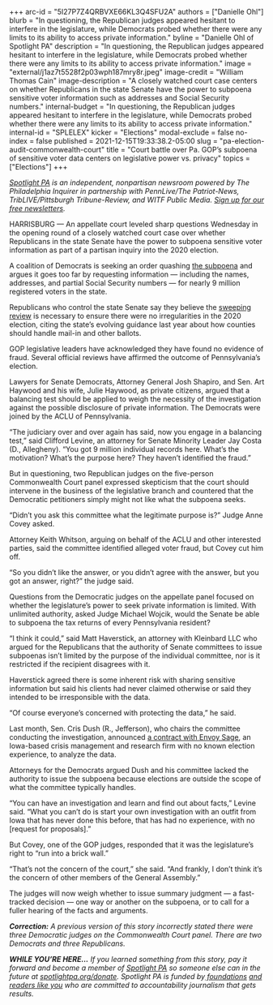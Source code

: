+++
arc-id = "5I27P7Z4QRBVXE66KL3Q4SFU2A"
authors = ["Danielle Ohl"]
blurb = "In questioning, the Republican judges appeared hesitant to interfere in the legislature, while Democrats probed whether there were any limits to its ability to access private information."
byline = "Danielle Ohl of Spotlight PA"
description = "In questioning, the Republican judges appeared hesitant to interfere in the legislature, while Democrats probed whether there were any limits to its ability to access private information."
image = "external/j1az7t5528f2p03wph187mry8r.jpeg"
image-credit = "William Thomas Cain"
image-description = "A closely watched court case centers on whether Republicans in the state Senate have the power to subpoena sensitive voter information such as addresses and Social Security numbers."
internal-budget = "In questioning, the Republican judges appeared hesitant to interfere in the legislature, while Democrats probed whether there were any limits to its ability to access private information."
internal-id = "SPLELEX"
kicker = "Elections"
modal-exclude = false
no-index = false
published = 2021-12-15T19:33:38.2-05:00
slug = "pa-election-audit-commonwealth-court"
title = "Court battle over Pa. GOP’s subpoena of sensitive voter data centers on legislative power vs. privacy"
topics = ["Elections"]
+++

<a href="https://lesspage.com/"><i>Spotlight PA</i></a><i> is an independent, nonpartisan newsroom powered by The Philadelphia Inquirer in partnership with PennLive/The Patriot-News, TribLIVE/Pittsburgh Tribune-Review, and WITF Public Media. </i><a href="https://lesspage.com/newsletters"><i>Sign up for our free newsletters</i></a><i>.</i>

HARRISBURG — An appellate court leveled sharp questions Wednesday in the opening round of a closely watched court case over whether Republicans in the state Senate have the power to subpoena sensitive voter information as part of a partisan inquiry into the 2020 election.

A coalition of Democrats is seeking an order quashing <a href="https://lesspage.com/news/2021/09/pa-gop-subpoena-personal-voter-information-2020-election-audit/">the subpoena</a> and argues it goes too far by requesting information — including the names, addresses, and partial Social Security numbers — for nearly 9 million registered voters in the state.

Republicans who control the state Senate say they believe the <a href="https://lesspage.com/news/2021/08/pa-forensic-audit-explainer-2020-election-mastriano-corman/">sweeping review</a> is necessary to ensure there were no irregularities in the 2020 election, citing the state’s evolving guidance last year about how counties should handle mail-in and other ballots.

<script src="https://lesspage.com/embed.js" async></script><div data-spl-embed-version="1" data-spl-src="https://lesspage.com/embeds/newsletter/"></div>

GOP legislative leaders have acknowledged they have found no evidence of fraud. Several official reviews have affirmed the outcome of Pennsylvania’s election.

Lawyers for Senate Democrats, Attorney General Josh Shapiro, and Sen. Art Haywood and his wife, Julie Haywood, as private citizens, argued that a balancing test should be applied to weigh the necessity of the investigation against the possible disclosure of private information. The Democrats were joined by the ACLU of Pennsylvania.

“The judiciary over and over again has said, now you engage in a balancing test,” said Clifford Levine, an attorney for Senate Minority Leader Jay Costa (D., Allegheny). “You got 9 million individual records here. What’s the motivation? What’s the purpose here? They haven’t identified the fraud.”

But in questioning, two Republican judges on the five-person Commonwealth Court panel expressed skepticism that the court should intervene in the business of the legislative branch and countered that the Democratic petitioners simply might not like what the subpoena seeks.

“Didn’t you ask this committee what the legitimate purpose is?” Judge Anne Covey asked.

Attorney Keith Whitson, arguing on behalf of the ACLU and other interested parties, said the committee identified alleged voter fraud, but Covey cut him off.

“So you didn’t like the answer, or you didn’t agree with the answer, but you got an answer, right?” the judge said.

Questions from the Democratic judges on the appellate panel focused on whether the legislature’s power to seek private information is limited. With unlimited authority, asked Judge Michael Wojcik, would the Senate be able to subpoena the tax returns of every Pennsylvania resident?

“I think it could,” said Matt Haverstick, an attorney with Kleinbard LLC who argued for the Republicans that the authority of Senate committees to issue subpoenas isn’t limited by the purpose of the individual committee, nor is it restricted if the recipient disagrees with it.

<script src="https://lesspage.com/embed.js" async></script><div data-spl-embed-version="1" data-spl-src="https://lesspage.com/embeds/donate/?eyebrow_text=SUPPORT%20SPOTLIGHT%20PA&cta_text=YES%2C%20TRIPLE%20MY%20GIFT&teaser_text=Support%20Spotlight%20PA's%20vital%20investigative%20journalism%20for%20Pennsylvania%20and%20for%20a%20limited%20time%2C%20all%20gifts%20will%20be%20TRIPLED."></div>

Haverstick agreed there is some inherent risk with sharing sensitive information but said his clients had never claimed otherwise or said they intended to be irresponsible with the data.

“Of course everyone’s concerned with protecting the data,” he said.

Last month, Sen. Cris Dush (R., Jefferson), who chairs the committee conducting the investigation, announced <a href="https://lesspage.com/news/2021/11/pa-2020-election-review-envoy-sage/">a contract with Envoy Sage</a>, an Iowa-based crisis management and research firm with no known election experience, to analyze the data.

Attorneys for the Democrats argued Dush and his committee lacked the authority to issue the subpoena because elections are outside the scope of what the committee typically handles.

“You can have an investigation and learn and find out about facts,” Levine said. “What you can’t do is start your own investigation with an outfit from Iowa that has never done this before, that has had no experience, with no [request for proposals].”

But Covey, one of the GOP judges, responded that it was the legislature’s right to “run into a brick wall.”

“That’s not the concern of the court,” she said. “And frankly, I don’t think it’s the concern of other members of the General Assembly.”

The judges will now weigh whether to issue summary judgment — a fast-tracked decision — one way or another on the subpoena, or to call for a fuller hearing of the facts and arguments.

<i><b>Correction:</b></i><i> A previous version of this story incorrectly stated there were three Democratic judges on the Commonwealth Court panel. There are two Democrats and three Republicans.</i>

<i><b>WHILE YOU’RE HERE...</b></i><i> If you learned something from this story, pay it forward and become a member of </i><a href="https://lesspage.com/"><i>Spotlight PA</i></a><i> so someone else can in the future at </i><a href="http://spotlightpa.org/donate"><i>spotlightpa.org/donate</i></a><i>. Spotlight PA is funded by</i><a href="https://lesspage.com/support"><i> foundations</i></a><i> </i><a href="https://lesspage.com/support"><i>and readers like you</i></a><i> who are committed to accountability journalism that gets results.</i>
